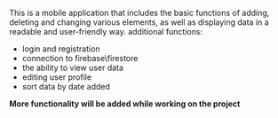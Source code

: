 This is a mobile application that includes the basic functions of adding, deleting and changing various elements, as well as displaying data in a readable and user-friendly way.
additional functions:
- login and registration
- connection to firebase\firestore
- the ability to view user data
- editing user profile
- sort data by date added

**More functionality will be added while working on the project**

